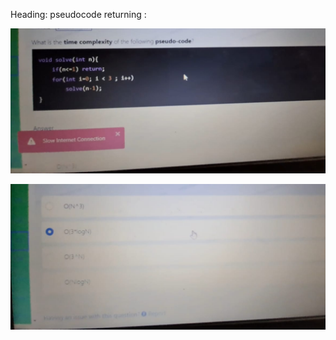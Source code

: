 Heading: pseudocode returning :


![alt text](<WhatsApp Image 2024-09-06 at 08.12.32_80369b68.jpg>)


![alt text](<WhatsApp Image 2024-09-06 at 08.12.32_4acc2829.jpg>)
